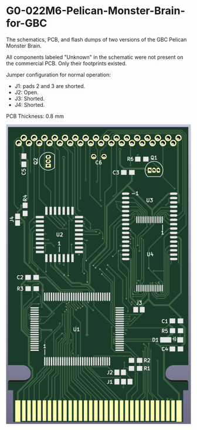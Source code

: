 # G0-022M6-Pelican-Monster-Brain-for-GBC
The schematics, PCB, and flash dumps of two versions of the GBC Pelican Monster Brain.

All components labeled "Unknown" in the schematic were not present on the commercial PCB. Only their footprints existed.

Jumper configuration for normal operation: 

- J1: pads 2 and 3 are shorted.
- J2: Open.
- J3: Shorted.
- J4: Shorted.

PCB Thickness: 0.8 mm

![image](https://github.com/RWeick/G0-022M6-Pelican-Monster-Brain-for-GBC/blob/main/MonsterBrain.png)
